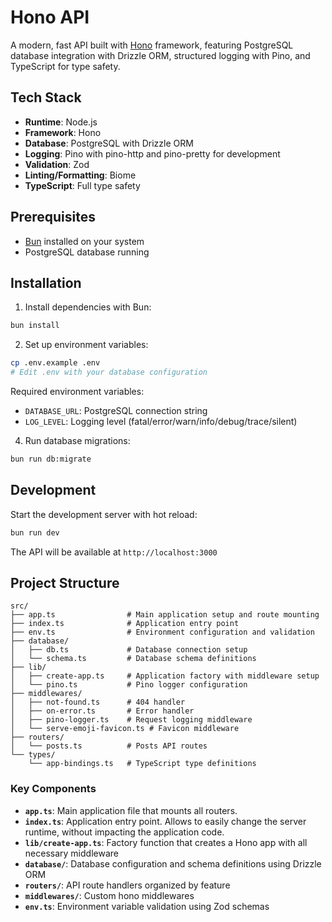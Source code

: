 # Hono API

A modern, fast API built with [Hono](https://hono.dev/) framework, featuring PostgreSQL database integration with Drizzle ORM, structured logging with Pino, and TypeScript for type safety.

## Tech Stack

- **Runtime**: Node.js
- **Framework**: Hono
- **Database**: PostgreSQL with Drizzle ORM
- **Logging**: Pino with pino-http and pino-pretty for development
- **Validation**: Zod
- **Linting/Formatting**: Biome
- **TypeScript**: Full type safety

## Prerequisites

- [Bun](https://bun.sh/) installed on your system
- PostgreSQL database running

## Installation

1. Install dependencies with Bun:
```bash
bun install
```

2. Set up environment variables:
```bash
cp .env.example .env
# Edit .env with your database configuration
```

Required environment variables:
- `DATABASE_URL`: PostgreSQL connection string
- `LOG_LEVEL`: Logging level (fatal/error/warn/info/debug/trace/silent)

4. Run database migrations:
```bash
bun run db:migrate
```

## Development

Start the development server with hot reload:
```bash
bun run dev
```

The API will be available at `http://localhost:3000`

## Project Structure

```
src/
├── app.ts                # Main application setup and route mounting
├── index.ts              # Application entry point
├── env.ts                # Environment configuration and validation
├── database/
│   ├── db.ts             # Database connection setup
│   └── schema.ts         # Database schema definitions
├── lib/
│   ├── create-app.ts     # Application factory with middleware setup
│   └── pino.ts           # Pino logger configuration
├── middlewares/
│   ├── not-found.ts      # 404 handler
│   ├── on-error.ts       # Error handler
│   ├── pino-logger.ts    # Request logging middleware
│   └── serve-emoji-favicon.ts # Favicon middleware
├── routers/
│   └── posts.ts          # Posts API routes
└── types/
    └── app-bindings.ts   # TypeScript type definitions
```

### Key Components

- **`app.ts`**: Main application file that mounts all routers.
- **`index.ts`**: Application entry point. Allows to easily change the server runtime, without impacting the application code.
- **`lib/create-app.ts`**: Factory function that creates a Hono app with all necessary middleware
- **`database/`**: Database configuration and schema definitions using Drizzle ORM
- **`routers/`**: API route handlers organized by feature
- **`middlewares/`**: Custom hono middlewares
- **`env.ts`**: Environment variable validation using Zod schemas


